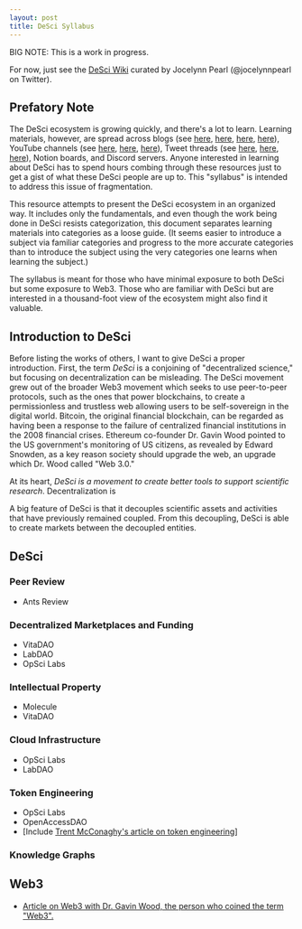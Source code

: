 ```yaml
---
layout: post
title: DeSci Syllabus
---
```


BIG NOTE: This is a work in progress. 

For now, just see the [DeSci Wiki](https://docs.google.com/document/d/1aQC6zn-eXflSmpts0XGE7CawbUEHwnL6o-OFXO52PTc/edit?usp=sharing) curated by Jocelynn Pearl (@jocelynnpearl on Twitter).

## Prefatory Note
The DeSci ecosystem is growing quickly, and there's a lot to learn. Learning materials, however, are spread across blogs (see [here](https://medium.com/molecule-blog), [here](https://vitadao.medium.com/), [here](https://arye.substack.com/p/building-a-labdao-for-web3-biotech), [here](https://pulse.opsci.io/)), YouTube channels (see [here](https://www.youtube.com/channel/UCiZKdSeJ9VPFR5BtKnbN4fQ), [here](https://www.youtube.com/channel/UC0Ao1jhEL4LHg59MQ-4Zhmg), [here](https://www.youtube.com/channel/UCwMN9E4uZ0jYOo9rDuFb0_Q)), Tweet threads (see [here](https://twitter.com/heyjudka/status/1471245665032278019?s=20&t=w3ciZ2eutGQqq836OOKyWQ), [here](https://twitter.com/jasoncrawford/status/1424104124187033603?s=20&t=w8w0DcavWJZYBl-PVYFudg), [here](https://twitter.com/0xboodle/status/1457140825465364480?s=20&t=rKeOleEeOpBYr_fEzc3ZZg)), Notion boards, and Discord servers. Anyone interested in learning about DeSci has to spend hours combing through these resources just to get a gist of what these DeSci people are up to. This "syllabus" is intended to address this issue of fragmentation.

This resource attempts to present the DeSci ecosystem in an organized way. It includes only the fundamentals, and even though the work being done in DeSci resists categorization, this document separates learning materials into categories as a loose guide. (It seems easier to introduce a subject via familiar categories and progress to the more accurate categories than to introduce the subject using the very categories one learns when learning the subject.)

The syllabus is meant for those who have minimal exposure to both DeSci but some exposure to Web3. Those who are familiar with DeSci but are interested in a thousand-foot view of the ecosystem might also find it valuable. 

## Introduction to DeSci
Before listing the works of others, I want to give DeSci a proper introduction. First, the term _DeSci_ is a conjoining of "decentralized science," but focusing on decentralization can be misleading. The DeSci movement grew out of the broader Web3 movement which seeks to use peer-to-peer protocols, such as the ones that power blockchains, to create a permissionless and trustless web allowing users to be self-sovereign in the digital world. Bitcoin, the original financial blockchain, can be regarded as having been a response to the failure of centralized financial institutions in the 2008 financial crises. Ethereum co-founder Dr. Gavin Wood pointed to the US government's monitoring of US citizens, as revealed by Edward Snowden, as a key reason society should upgrade the web, an upgrade which Dr. Wood called "Web 3.0."

At its heart, _DeSci is a movement to create better tools to support scientific research_. Decentralization is 

A big feature of DeSci is that it decouples scientific assets and activities that have previously remained coupled. From this decoupling, DeSci is able to create markets between the decoupled entities.

## DeSci

### Peer Review
- Ants Review

### Decentralized Marketplaces and Funding
- VitaDAO
- LabDAO
- OpSci Labs

### Intellectual Property
- Molecule
- VitaDAO

### Cloud Infrastructure
- OpSci Labs
- LabDAO

### Token Engineering
- OpSci Labs
- OpenAccessDAO
- [Include [Trent McConaghy's article on token engineering](https://blog.oceanprotocol.com/towards-a-practice-of-token-engineering-b02feeeff7ca)]

### Knowledge Graphs


## Web3
- [Article on Web3 with Dr. Gavin Wood, the person who coined the term "Web3".](https://www.wired.com/story/web3-gavin-wood-interview/) 

